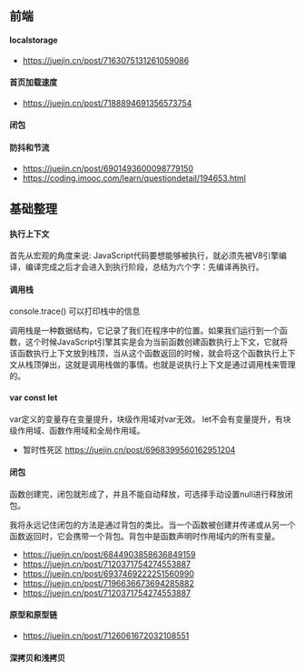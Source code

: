 ## 前端
#### localstorage 
- https://juejin.cn/post/7163075131261059086

#### 首页加载速度
- https://juejin.cn/post/7188894691356573754

#### 闭包

#### 防抖和节流
- https://juejin.cn/post/6901493600098779150
- https://coding.imooc.com/learn/questiondetail/194653.html

## 基础整理

#### 执行上下文
首先从宏观的角度来说: JavaScript代码要想能够被执行，就必须先被V8引擎编译，编译完成之后才会进入到执行阶段，总结为六个字：先编译再执行。

#### 调用栈
console.trace() 可以打印栈中的信息

调用栈是一种数据结构，它记录了我们在程序中的位置。如果我们运行到一个函数，这个时候JavaScript引擎其实是会为当前函数创建函数执行上下文，它就将该函数执行上下文放到栈顶，当从这个函数返回的时候，就会将这个函数执行上下文从栈顶弹出，这就是调用栈做的事情。也就是说执行上下文是通过调用栈来管理的。


#### var const let 
var定义的变量存在变量提升，块级作用域对var无效。
let不会有变量提升，有块级作用域、函数作用域和全局作用域。
- 暂时性死区 https://juejin.cn/post/6968399560162951204


#### 闭包
函数创建完，闭包就形成了，并且不能自动释放，可选择手动设置null进行释放闭包。

我将永远记住闭包的方法是通过背包的类比。当一个函数被创建并传递或从另一个函数返回时，它会携带一个背包。背包中是函数声明时作用域内的所有变量。

- https://juejin.cn/post/6844903858636849159
- https://juejin.cn/post/7120371754274553887
- https://juejin.cn/post/6937469222251560990
- https://juejin.cn/post/7196636673694285882
- https://juejin.cn/post/7120371754274553887

#### 原型和原型链
- https://juejin.cn/post/7126061672032108551


#### 深拷贝和浅拷贝
